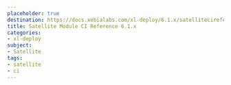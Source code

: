 ```yaml
---
placeholder: true
destination: https://docs.xebialabs.com/xl-deploy/6.1.x/satellitecireference.html
title: Satellite Module CI Reference 6.1.x
categories:
- xl-deploy
subject:
- Satellite
tags:
- satellite
- ci
---
```

